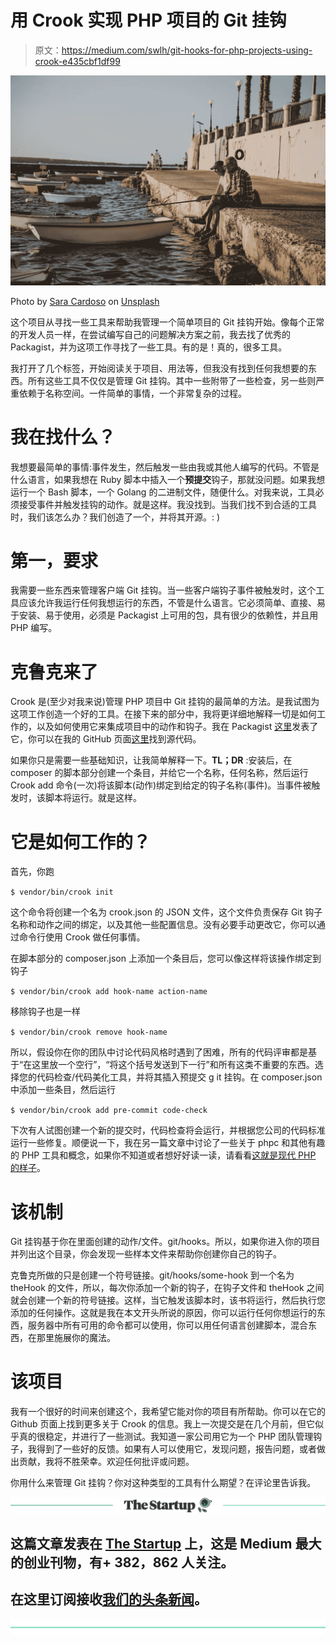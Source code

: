 # 用 Crook 实现 PHP 项目的 Git 挂钩

> 原文：<https://medium.com/swlh/git-hooks-for-php-projects-using-crook-e435cbf1df99>

![](img/4e24d5980b3f5b35cc18dd4bfe79771e.png)

Photo by [Sara Cardoso](https://unsplash.com/photos/rylQj173QZI?utm_source=unsplash&utm_medium=referral&utm_content=creditCopyText) on [Unsplash](https://unsplash.com/?utm_source=unsplash&utm_medium=referral&utm_content=creditCopyText)

这个项目从寻找一些工具来帮助我管理一个简单项目的 Git 挂钩开始。像每个正常的开发人员一样，在尝试编写自己的问题解决方案之前，我去找了优秀的 Packagist，并为这项工作寻找了一些工具。有的是！真的，很多工具。

我打开了几个标签，开始阅读关于项目、用法等，但我没有找到任何我想要的东西。所有这些工具不仅仅是管理 Git 挂钩。其中一些附带了一些检查，另一些则严重依赖于名称空间。一件简单的事情，一个非常复杂的过程。

# 我在找什么？

我想要最简单的事情:事件发生，然后触发一些由我或其他人编写的代码。不管是什么语言，如果我想在 Ruby 脚本中插入一个**预提交**钩子，那就没问题。如果我想运行一个 Bash 脚本，一个 Golang 的二进制文件，随便什么。对我来说，工具必须接受事件并触发挂钩的动作。就是这样。我没找到。当我们找不到合适的工具时，我们该怎么办？我们创造了一个，并将其开源。: )

# 第一，要求

我需要一些东西来管理客户端 Git 挂钩。当一些客户端钩子事件被触发时，这个工具应该允许我运行任何我想运行的东西，不管是什么语言。它必须简单、直接、易于安装、易于使用，必须是 Packagist 上可用的包，具有很少的依赖性，并且用 PHP 编写。

# 克鲁克来了

Crook 是(至少对我来说)管理 PHP 项目中 Git 挂钩的最简单的方法。是我试图为这项工作创造一个好的工具。在接下来的部分中，我将更详细地解释一切是如何工作的，以及如何使用它来集成项目中的动作和钩子。我在 Packagist [这里](https://packagist.org/packages/felipebool/crook)发表了它，你可以在我的 GitHub 页面[这里](https://github.com/felipebool/crook)找到源代码。

如果你只是需要一些基础知识，让我简单解释一下。**TL；DR** :安装后，在 composer 的脚本部分创建一个条目，并给它一个名称，任何名称，然后运行 Crook add 命令(一次)将该脚本(动作)绑定到给定的钩子名称(事件)。当事件被触发时，该脚本将运行。就是这样。

# 它是如何工作的？

首先，你跑

`$ vendor/bin/crook init`

这个命令将创建一个名为 crook.json 的 JSON 文件，这个文件负责保存 Git 钩子名称和动作之间的绑定，以及其他一些配置信息。没有必要手动更改它，你可以通过命令行使用 Crook 做任何事情。

在脚本部分的 composer.json 上添加一个条目后，您可以像这样将该操作绑定到钩子

`$ vendor/bin/crook add hook-name action-name`

移除钩子也是一样

`$ vendor/bin/crook remove hook-name`

所以，假设你在你的团队中讨论代码风格时遇到了困难，所有的代码评审都是基于“在这里放一个空行”，“将这个括号发送到下一行”和所有这类不重要的东西。选择您的代码检查/代码美化工具，并将其插入预提交 g it 挂钩。在 composer.json 中添加一些条目，然后运行

`$ vendor/bin/crook add pre-commit code-check`

下次有人试图创建一个新的提交时，代码检查将会运行，并根据您公司的代码标准运行一些修复。顺便说一下，我在另一篇文章中讨论了一些关于 phpc 和其他有趣的 PHP 工具和概念，如果你不知道或者想好好读一读，请看看[这就是现代 PHP 的样子](https://medium.freecodecamp.org/this-is-what-modern-php-looks-like-769192a1320)。

# 该机制

Git 挂钩基于你在里面创建的动作/文件。git/hooks。所以，如果你进入你的项目并列出这个目录，你会发现一些样本文件来帮助你创建你自己的钩子。

克鲁克所做的只是创建一个符号链接。git/hooks/some-hook 到一个名为 theHook 的文件，所以，每次你添加一个新的钩子，在钩子文件和 theHook 之间就会创建一个新的符号链接。这样，当它触发该脚本时，该书将运行，然后执行您添加的任何操作。这就是我在本文开头所说的原因，你可以运行任何你想运行的东西，服务器中所有可用的命令都可以使用，你可以用任何语言创建脚本，混合东西，在那里施展你的魔法。

# 该项目

我有一个很好的时间来创建这个，我希望它能对你的项目有所帮助。你可以在它的 Github 页面上找到更多关于 Crook 的信息。我上一次提交是在几个月前，但它似乎真的很稳定，并进行了一些测试。我知道一家公司用它为一个 PHP 团队管理钩子，我得到了一些好的反馈。如果有人可以使用它，发现问题，报告问题，或者做出贡献，我将不胜荣幸。欢迎任何批评或问题。

你用什么来管理 Git 挂钩？你对这种类型的工具有什么期望？在评论里告诉我。

[![](img/308a8d84fb9b2fab43d66c117fcc4bb4.png)](https://medium.com/swlh)

## 这篇文章发表在 [The Startup](https://medium.com/swlh) 上，这是 Medium 最大的创业刊物，有+ 382，862 人关注。

## 在这里订阅接收[我们的头条新闻](http://growthsupply.com/the-startup-newsletter/)。

[![](img/b0164736ea17a63403e660de5dedf91a.png)](https://medium.com/swlh)